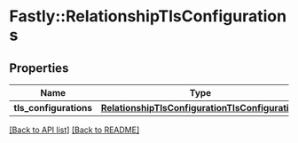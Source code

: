 # Fastly::RelationshipTlsConfigurations

## Properties

| Name | Type | Description | Notes |
| ---- | ---- | ----------- | ----- |
| **tls_configurations** | [**RelationshipTlsConfigurationTlsConfiguration**](RelationshipTlsConfigurationTlsConfiguration.md) |  | [optional] |

[[Back to API list]](../../README.md#endpoints) [[Back to README]](../../README.md)

